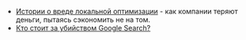 - [Истории о вреде локальной оптимизации](https://habr.com/ru/articles/808925/) - как компании теряют деньги, пытаясь сэкономить не на том.
- [Кто стоит за убийством Google Search?
](https://habr.com/ru/companies/ruvds/articles/851280/)